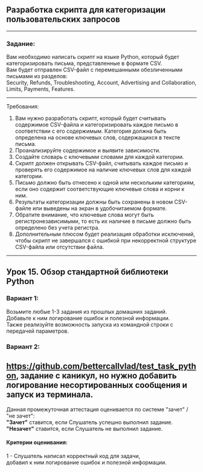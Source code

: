 ## Разработка скрипта для категоризации пользовательских запросов
***
### Задание:
Вам необходимо написать скрипт на языке Python, который будет категоризировать письма, представленные в формате CSV.  
Вам будет отправлен CSV-файл с перемешанными обезличенными письмами из разделов:  
Security, Refunds, Troubleshooting, Account, Advertising and Collaboration, Limits, Payments, Features.

---

Требования:

1. Вам нужно разработать скрипт, который будет считывать содержимое CSV-файла и категоризировать каждое письмо в соответствии с его содержимым. Категория должна быть определена на основе ключевых слов, содержащихся в тексте письма.
2. Проанализируйте содержимое и выявите зависимости.
3. Создайте словарь с ключевыми словами для каждой категории. 
4. Скрипт должен открывать CSV-файл, считывать каждое письмо и проверять его содержимое на наличие ключевых слов для каждой категории.
5. Письмо должно быть отнесено к одной или нескольким категориям, если оно содержит соответствующие ключевые слова и корни к ним. 
6. Результаты категоризации должны быть сохранены в новом CSV-файле или выведены на экран в удобочитаемом формате.
7. Обратите внимание, что ключевые слова могут быть регистронезависимыми, то есть их наличие в письме должно быть определено без учета регистра.
8. Дополнительным плюсом будет реализация обработки исключений, чтобы скрипт не завершался с ошибкой при некорректной структуре CSV-файла или отсутствии файла.
 
---

## Урок 15. Обзор стандартной библиотеки Python

### Вариант 1: 
Возьмите любые 1-3 задания из прошлых домашних заданий.  
Добавьте к ним логирование ошибок и полезной информации.  
Также реализуйте возможность запуска из командной строки с передачей параметров. 

### Вариант 2: 
https://github.com/bettercallvlad/test_task_python, задание с каникул, 
но нужно добавить логирование несортированных сообщения и запуск из терминала.
---

Данная промежуточная аттестация оценивается по системе "зачет" / "не зачет":  
**"Зачет"** ставится, если Слушатель успешно выполнил задание.  
**"Незачет"** ставится, если Слушатель не выполнил задание.

#### Критерии оценивания:
1 - Слушатель написал корректный код для задачи,  
добавил к ним логирование ошибок и полезной информации.